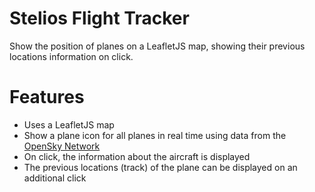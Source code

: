 # Stelios Flight Tracker
Show the position of planes on a LeafletJS map, showing their previous locations information on click.

# Features
- Uses a LeafletJS map
- Show a plane icon for all planes in real time using data from the [OpenSky Network](https://opensky-network.org/)
- On click, the information about the aircraft is displayed
- The previous locations (track) of the plane can be displayed on an additional click
